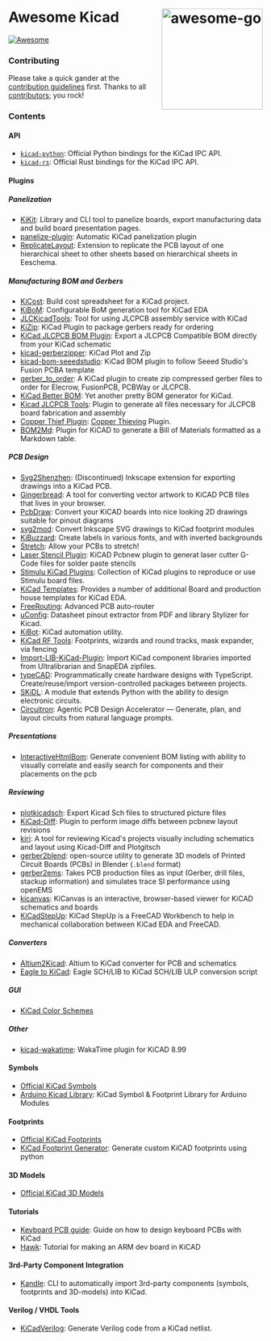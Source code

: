 # <img align="right" width="200" src="img/awesome-kicad.png" alt="awesome-go" title="awesome-kicad" /> Awesome Kicad

[![Awesome](https://cdn.rawgit.com/sindresorhus/awesome/d7305f38d29fed78fa85652e3a63e154dd8e8829/media/badge.svg)](https://github.com/sindresorhus/awesome)

### Contributing

Please take a quick gander at the [contribution guidelines](https://github.com/joanbono/awesome-kicad/blob/main/CONTRIBUTING.md) first. Thanks to all [contributors](https://github.com/joanbono/awesome-kicad/graphs/contributors); you rock!


### Contents

#### API

+ [`kicad-python`](https://gitlab.com/kicad/code/kicad-python): Official Python bindings for the KiCad IPC API.
+ [`kicad-rs`](https://gitlab.com/kicad/code/kicad-rs): Official Rust bindings for the KiCad IPC API.

#### Plugins

##### Panelization
+ [KiKit](https://github.com/yaqwsx/KiKit): Library and CLI tool to panelize boards, export manufacturing data and build board presentation pages.
+ [panelize-plugin](https://github.com/msvisser/panelize-plugin): Automatic KiCad panelization plugin
+ [ReplicateLayout](https://github.com/MitjaNemec/ReplicateLayout): Extension to replicate the PCB layout of one hierarchical sheet to other sheets based on hierarchical sheets in Eeschema.


##### Manufacturing BOM and Gerbers
+ [KiCost](https://github.com/xesscorp/KiCost): Build cost spreadsheet for a KiCad project.
+ [KiBoM](https://github.com/SchrodingersGat/KiBoM): Configurable BoM generation tool for KiCad EDA
+ [JLCKicadTools](https://github.com/matthewlai/JLCKicadTools): Tool for using JLCPCB assembly service with KiCad
+ [KiZip](https://github.com/gregdavill/KiZip): KiCad Plugin to package gerbers ready for ordering
+ [KiCad JLCPCB BOM Plugin](https://github.com/wokwi/kicad-jlcpcb-bom-plugin): Export a JLCPCB Compatible BOM directly from your KiCad schematic
+ [kicad-gerberzipper](https://github.com/g200kg/kicad-gerberzipper): KiCad Plot and Zip
+ [kicad-bom-seeedstudio](https://github.com/imrehg/kicad-bom-seeedstudio): KiCad BOM plugin to follow Seeed Studio's Fusion PCBA template
+ [gerber_to_order](https://github.com/asukiaaa/gerber_to_order): A KiCad plugin to create zip compressed gerber files to order for Elecrow, FusionPCB, PCBWay or JLCPCB.
+ [KiCad Better BOM](https://github.com/AlexanderNickolsky/KiCad-Better-BOM): Yet another pretty BOM generator for KiCad.
+ [Kicad JLCPCB Tools](https://github.com/Bouni/kicad-jlcpcb-tools): Plugin to generate all files necessary for JLCPCB board fabrication and assembly
+ [Copper Thief Plugin](https://github.com/mrussell42/copper_thief): [Copper Thieving](https://electronics.stackexchange.com/questions/85633/what-is-copper-thieving-and-why-use-it) Plugin.
+ [BOM2Md](https://github.com/AlexSartori/kicad-bom2md): Plugin for KiCAD to generate a Bill of Materials formatted as a Markdown table.


##### PCB Design
+ [Svg2Shenzhen](https://github.com/badgeek/svg2shenzhen): (Discontinued) Inkscape extension for exporting drawings into a KiCad PCB.
+ [Gingerbread](https://github.com/wntrblm/Gingerbread): A tool for converting vector artwork to KiCAD PCB files that lives in your browser.
+ [PcbDraw](https://github.com/yaqwsx/PcbDraw): Convert your KiCAD boards into nice looking 2D drawings suitable for pinout diagrams
+ [svg2mod](https://github.com/mtl/svg2mod): Convert Inkscape SVG drawings to KiCad footprint modules
+ [KiBuzzard](https://github.com/gregdavill/KiBuzzard): Create labels in various fonts, and with inverted backgrounds
+ [Stretch](https://github.com/JarrettR/Stretch): Allow your PCBs to stretch!
+ [Laser Stencil Plugin](https://github.com/ma-ha/kicad-laser-stencil-plugin): KiCAD Pcbnew plugin to generat laser cutter G-Code files for solder paste stencils
+ [Stimulu KiCad Plugins](https://github.com/stimulu/stimulu-kicad-plugins): Collection of KiCad plugins to reproduce or use Stimulu board files.
+ [KiCad Templates](https://github.com/sethhillbrand/kicad_templates): Provides a number of additional Board and production house templates for KiCad EDA.
+ [FreeRouting](https://github.com/freerouting/freerouting): Advanced PCB auto-router
+ [uConfig](https://github.com/Robotips/uConfig): Datasheet pinout extractor from PDF and library Stylizer for Kicad.
+ [KiBot](https://github.com/INTI-CMNB/KiBot): KiCad automation utility.
+ [KiCad RF Tools](https://github.com/easyw/RF-tools-KiCAD): Footprints, wizards and round tracks, mask expander, via fencing
+ [Import-LIB-KiCad-Plugin](https://github.com/Steffen-W/Import-LIB-KiCad-Plugin): Import KiCad component libraries imported from Ultralibrarian and SnapEDA zipfiles.
+ [typeCAD](https://github.com/typecad/typecad): Programmatically create hardware designs with TypeScript. Create/reuse/import version-controlled packages between projects. 
+ [SKiDL](https://github.com/devbisme/skidl): A module that extends Python with the ability to design electronic circuits.
+ [Circuitron](https://github.com/Shaurya-Sethi/circuitron): Agentic PCB Design Accelerator — Generate, plan, and layout circuits from natural language prompts.

##### Presentations
+ [InteractiveHtmlBom](https://github.com/openscopeproject/InteractiveHtmlBom): Generate convenient BOM listing with ability to visually correlate and easily search for components and their placements on the pcb


##### Reviewing
+ [plotkicadsch](https://github.com/jnavila/plotkicadsch): Export Kicad Sch files to structured picture files
+ [KiCad-Diff](https://github.com/Gasman2014/KiCad-Diff): Plugin to perform image diffs between pcbnew layout revisions
+ [kiri](https://github.com/leoheck/kiri): A tool for reviewing Kicad's projects visually including schematics and layout using Kicad-Diff and Plotgitsch
+ [gerber2blend](https://github.com/antmicro/gerber2blend): open-source utility to generate 3D models of Printed Circuit Boards (PCBs) in Blender (`.blend` format)
+ [gerber2ems](https://github.com/antmicro/gerber2ems): Takes PCB production files as input (Gerber, drill files, stackup information) and simulates trace SI performance using openEMS
+ [kicanvas](https://github.com/theacodes/kicanvas): KiCanvas is an interactive, browser-based viewer for KiCAD schematics and boards
+ [KiCadStepUp](https://github.com/easyw/kicadStepUpMod/): KiCad StepUp is a FreeCAD Workbench to help in mechanical collaboration between KiCad EDA and FreeCAD.


##### Converters
+ [Altium2Kicad](https://github.com/thesourcerer8/altium2kicad): Altium to KiCad converter for PCB and schematics
+ [Eagle to KiCad](https://github.com/lachlanA/eagle-to-kicad): Eagle SCH/LIB to KiCad SCH/LIB ULP conversion script


##### GUI
+ [KiCad Color Schemes](https://github.com/pointhi/kicad-color-schemes)


##### Other
+ [kicad-wakatime](https://github.com/hackclub/kicad-wakatime): WakaTime plugin for KiCAD 8.99


#### Symbols
+ [Official KiCad Symbols](https://gitlab.com/kicad/libraries/kicad-symbols)
+ [Arduino Kicad Library](https://github.com/Alarm-Siren/arduino-kicad-library): KiCad Symbol & Footprint Library for Arduino Modules

#### Footprints
+ [Official KiCad Footprints](https://gitlab.com/kicad/libraries/kicad-footprints)
+ [KiCad Footprint Generator](https://gitlab.com/kicad/libraries/kicad-footprint-generator): Generate custom KiCAD footprints using python


#### 3D Models
+ [Official KiCad 3D Models](https://gitlab.com/kicad/libraries/kicad-packages3D)


#### Tutorials
+ [Keyboard PCB guide](https://github.com/ruiqimao/keyboard-pcb-guide): Guide on how to design keyboard PCBs with KiCad
+ [Hawk](https://github.com/MalphasWats/hawk): Tutorial for making an ARM dev board in KiCAD


#### 3rd-Party Component Integration
- [Kandle](https://github.com/HarveyBates/kicad-component-handler): CLI to automatically import 3rd-party components (symbols, footprints and 3D-models) into KiCad.


#### Verilog / VHDL Tools
- [KiCadVerilog](https://github.com/galacticstudios/KiCadVerilog): Generate Verilog code from a KiCad netlist.
